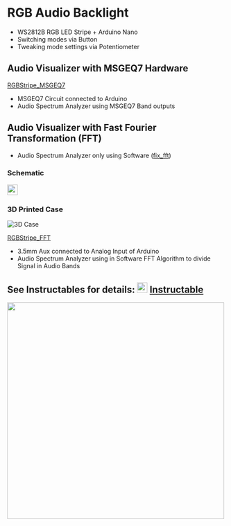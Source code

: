 # RGB Audio Backlight
* WS2812B RGB LED Stripe + Arduino Nano
* Switching modes via Button
* Tweaking mode settings via Potentiometer

## Audio Visualizer with MSGEQ7 Hardware
[RGBStripe_MSGEQ7](/RGBStripe_FFT)

* MSGEQ7 Circuit connected to Arduino
* Audio Spectrum Analyzer using MSGEQ7 Band outputs

## Audio Visualizer with Fast Fourier Transformation (FFT)

* Audio Spectrum Analyzer only using Software ([fix_fft](https://www.arduinolibraries.info/libraries/fix_fft))

### Schematic
<img src="/doc/schematic.png" width="24">

### 3D Printed Case
![3D Case](./doc/case.PNG)

[RGBStripe_FFT](/RGBStripe_FFT)

* 3.5mm Aux connected to Analog Input of Arduino
* Audio Spectrum Analyzer using in Software FFT Algorithm to divide Signal in Audio Bands

## See Instructables for details: <img src="https://i.pinimg.com/originals/1b/3b/cd/1b3bcd36dafc998e58f5dac2b84fdeea.png" width="24"> [Instructable](https://www.instructables.com/id/RGB-Backlight-MSGEQ7-Audio-Visualizer/)

<img src="https://i.imgur.com/6Gizjin.jpg" width="500">
